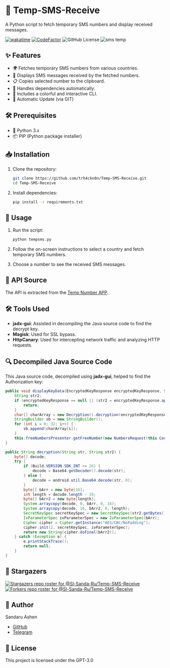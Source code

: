 # 📱 Temp-SMS-Receive

A Python script to fetch temporary SMS numbers and display received messages.

[![wakatime](https://wakatime.com/badge/user/018e35c7-dffb-4eaa-b21c-9bb81183371b/project/946f7b58-72c0-4ed3-a83f-1dc1d76f842a.svg)](https://wakatime.com/badge/user/018e35c7-dffb-4eaa-b21c-9bb81183371b/project/946f7b58-72c0-4ed3-a83f-1dc1d76f842a)
[![CodeFactor](https://www.codefactor.io/repository/github/sl-sanda-ru/temp-sms-receive/badge)](https://www.codefactor.io/repository/github/sl-sanda-ru/temp-sms-receive)
![GitHub License](https://img.shields.io/github/license/trh4ckn0n/Temp-SMS-Receive?color=green)
![sms temp](https://h.top4top.io/p_3353wl0ia0.jpeg)


## ✨ Features

- 🌍 Fetches temporary SMS numbers from various countries.
- 📩 Displays SMS messages received by the fetched numbers.
- 📋 Copies selected number to the clipboard.
- 🔄 Handles dependencies automatically.
- 🎨 Includes a colorful and interactive CLI.
- 🔄 Automatic Update (via GIT)

## 🛠️ Prerequisites

- 🐍 Python 3.x
- 📦 PIP (Python package installer)

## 📥 Installation

1. Clone the repository:

    ```bash
    git clone https://github.com/trh4ckn0n/Temp-SMS-Receive.git
    cd Temp-SMS-Receive
    ```

2. Install dependencies:

    ```bash
    pip install -r requirements.txt
    ```

## 🚀 Usage

1. Run the script:

    ```bash
    python tempsms.py
    ```

2. Follow the on-screen instructions to select a country and fetch temporary SMS numbers.

3. Choose a number to see the received SMS messages.

## 🔗 API Source

The API is extracted from the [Temp Number APP](https://play.google.com/store/apps/details?id=com.tempnumber.Temp_Number.Temp_Number).

## 🛠️ Tools Used

- **jadx-gui**: Assisted in decompiling the Java source code to find the decrypt key.
- **Magisk**: Used for SSL bypass.
- **HttpCanary**: Used for intercepting network traffic and analyzing HTTP requests.

## 🔍 Decompiled Java Source Code

This Java source code, decompiled using **jadx-gui**, helped to find the Authorization key:

```java
public void displayKeyData(EncryptedKeyResponse encryptedKeyResponse, String str) {
    String str2;
    if (encryptedKeyResponse == null || (str2 = encryptedKeyResponse.api_key) == null || str2.isEmpty()) {
        return;
    }
    char[] charArray = new Decryption().decryption(encryptedKeyResponse.api_key, this.sharedpreferences.getString("keyId", "")).toCharArray();
    StringBuilder sb = new StringBuilder();
    for (int i = 0; 32; i++) {
        sb.append(charArray[i]);
    }
    this.freeNumbersPresenter.getFreeNumber(new NumbersRequest(this.CountryName, this.page, 10), "Bearer " + ((Object) sb));
}

public String decryption(String str, String str2) {
    byte[] decode;
    try {
        if (Build.VERSION.SDK_INT >= 26) {
            decode = Base64.getDecoder().decode(str);
        } else {
            decode = android.util.Base64.decode(str, 0);
        }
        byte[] bArr = new byte[16];
        int length = decode.length - 16;
        byte[] bArr2 = new byte[length];
        System.arraycopy(decode, 0, bArr, 0, 16);
        System.arraycopy(decode, 16, bArr2, 0, length);
        SecretKeySpec secretKeySpec = new SecretKeySpec(str2.getBytes(), "AES");
        IvParameterSpec ivParameterSpec = new IvParameterSpec(bArr);
        Cipher cipher = Cipher.getInstance("AES/CBC/NoPadding");
        cipher.init(2, secretKeySpec, ivParameterSpec);
        return new String(cipher.doFinal(bArr2));
    } catch (Exception e) {
        e.printStackTrace();
        return null;
    }
}
```
## 🌟 Stargazers

[![Stargazers repo roster for @Sl-Sanda-Ru/Temp-SMS-Receive](https://reporoster.com/stars/dark/Sl-Sanda-Ru/Temp-SMS-Receive)](https://github.com/Sl-Sanda-Ru/Temp-SMS-Receive/stargazers)
[![Forkers repo roster for @Sl-Sanda-Ru/Temp-SMS-Receive](https://reporoster.com/forks/dark/Sl-Sanda-Ru/Temp-SMS-Receive)](https://github.com/Sl-Sanda-Ru/Temp-SMS-Receive/network/members)

## 👤 Author

Sandaru Ashen

- [GitHub](https://github.com/Sl-Sanda-Ru)
- [Telegram](https://t.me/Sl_Sanda_Ru)

## 📜 License

This project is licensed under the GPT-3.0
